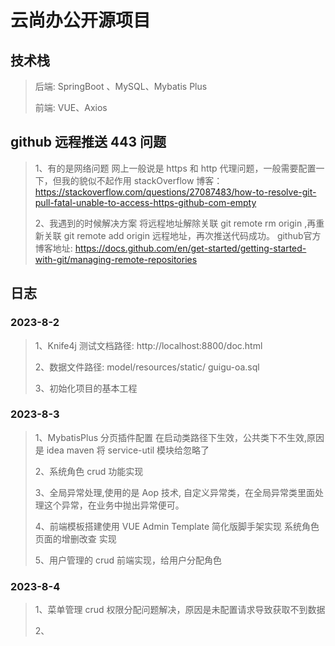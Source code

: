 # 云尚办公开源项目

## 技术栈

>后端: SpringBoot 、MySQL、Mybatis Plus
>
>前端: VUE、Axios
>


## github 远程推送 443 问题
>1、有的是网络问题 网上一般说是 https 和 http 代理问题，一般需要配置一下，但我的貌似不起作用 
> stackOverflow 博客：https://stackoverflow.com/questions/27087483/how-to-resolve-git-pull-fatal-unable-to-access-https-github-com-empty
>
>2、我遇到的时候解决方案 将远程地址解除关联 git remote rm origin ,再重新关联 git remote add origin 远程地址，再次推送代码成功。
>github官方博客地址: https://docs.github.com/en/get-started/getting-started-with-git/managing-remote-repositories


## 日志

### 2023-8-2
>1、Knife4j 测试文档路径: http://localhost:8800/doc.html
>
>2、数据文件路径: model/resources/static/ guigu-oa.sql
>
>3、初始化项目的基本工程


### 2023-8-3
>1、MybatisPlus 分页插件配置 在启动类路径下生效，公共类下不生效,原因是 idea maven 将 service-util 模块给忽略了
>
>2、系统角色 crud 功能实现
>
>3、全局异常处理,使用的是 Aop 技术, 自定义异常类，在全局异常类里面处理这个异常，在业务中抛出异常便可。
>
>4、前端模板搭建使用 VUE Admin Template 简化版脚手架实现 系统角色页面的增删改查 实现
>
>5、用户管理的 crud  前端实现，给用户分配角色
>

### 2023-8-4
>1、菜单管理 crud 权限分配问题解决，原因是未配置请求导致获取不到数据
>
>2、






